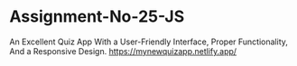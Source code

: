 # Assignment-No-25-JS
An Excellent Quiz App With a User-Friendly Interface, Proper Functionality, And a Responsive Design.
https://mynewquizapp.netlify.app/
